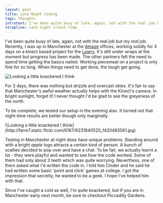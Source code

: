 ```yaml
---
layout: post
title: Late Night Coding
tags: thoughts
introtext: I've been quite busy of late, again, not with the real job but my *real* job. 
strapline: Late night crunch time.
---
```


I've been quite busy of late, again, not with the real job but my *real* job. Recently, I was up in Manchester at the [Amaze](http://www.amaze.com) offices, working solidly for 3 days on a kinect based project for the [Lowry](http://www.thelowry.com). It's still under wraps at the moment but progress has been made. The other partners felt the need to spend time getting the basics nailed. Working piecemeal on a project is only fine for so long. When things need to get done, the tough get going.


![Looking a little knackered I think](http://farm7.static.flickr.com/6111/6231847697_0e73bf9cf2.jpg)


For 3 days, there was nothing but drizzle and overcast skies. It's fair to say that Manchester's awful weather actually helps with the Kinect's camera. In bright sunlight, forget it! I never thought I'd be glad to see the greyeness of the north.

To be complete, we tested our setup in the evening also. It turned out that night-time results are better though only marginally.

<div class="clearfix"></div>
![Looking a little knackered I think](http://farm7.static.flickr.com/6167/6231840525_f420483561.jpg)

Testing in Manchester at night does have unique problems. Standing around with a bright *apple* logo attracts a certain kind of person. A bunch of scallies decided to pop over and have a chat. To be fair, we actually learnt a lot - they were playful and wanted to see how the code worked. Some of them had only about 3 teeth which was quite worrying. Neverthess, one of them asked what I'd written the code in. I told him Cinder and he said he had written some basic 'point and click' games at college. I got the impression that secretly, he wanted to be a geek. I hope I've helped him with that.

Since I've caught a cold as well, I'm quite knackered, but if you are in Manchester early next month, be sure to checkout Piccadilly Gardens.